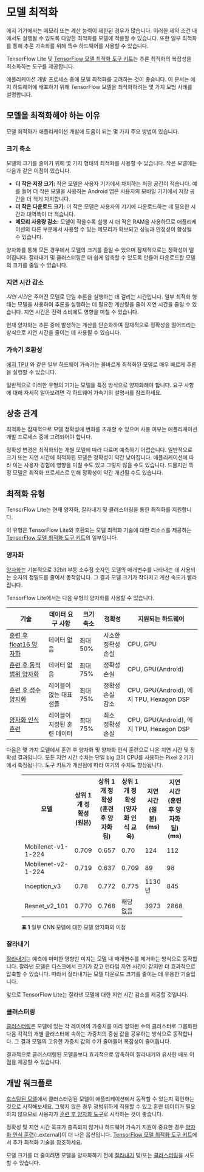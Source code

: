 # 모델 최적화

에지 기기에서는 메모리 또는 계산 능력이 제한된 경우가 많습니다. 이러한 제약 조건 내에서도 실행될 수 있도록 다양한 최적화를 모델에 적용할 수 있습니다. 또한 일부 최적화를 통해 추론 가속화를 위해 특수 하드웨어를 사용할 수 있습니다.

TensorFlow Lite 및 [TensorFlow 모델 최적화 도구 키트](https://www.tensorflow.org/model_optimization)는 추론 최적화의 복잡성을 최소화하는 도구를 제공합니다.

애플리케이션 개발 프로세스 중에 모델 최적화를 고려하는 것이 좋습니다. 이 문서는 에지 하드웨어에 배포하기 위해 TensorFlow 모델을 최적화하려는 몇 가지 모범 사례를 설명합니다.

## 모델을 최적화해야 하는 이유

모델 최적화가 애플리케이션 개발에 도움이 되는 몇 가지 주요 방법이 있습니다.

### 크기 축소

모델의 크기를 줄이기 위해 몇 가지 형태의 최적화를 사용할 수 있습니다. 작은 모델에는 다음과 같은 이점이 있습니다.

- **더 작은 저장 크기:** 작은 모델은 사용자 기기에서 차지하는 저장 공간이 적습니다. 예를 들어 더 작은 모델을 사용하는 Android 앱은 사용자의 모바일 기기에서 저장 공간을 더 적게 차지합니다.
- **더 작은 다운로드 크기:** 더 작은 모델은 사용자의 기기에 다운로드하는 데 필요한 시간과 대역폭이 더 적습니다.
- **메모리 사용량 감소:** 모델이 작을수록 실행 시 더 적은 RAM을 사용하므로 애플리케이션의 다른 부분에서 사용할 수 있는 메모리가 확보되고 성능과 안정성이 향상될 수 있습니다.

양자화를 통해 모든 경우에서 모델의 크기를 줄일 수 있으며 잠재적으로는 정확성이 떨어집니다. 잘라내기 및 클러스터링은 더 쉽게 압축할 수 있도록 만들어 다운로드할 모델의 크기를 줄일 수 있습니다.

### 지연 시간 감소

*지연 시간*은 주어진 모델로 단일 추론을 실행하는 데 걸리는 시간입니다. 일부 최적화 형태는 모델을 사용하여 추론을 실행하는 데 필요한 계산량을 줄여 지연 시간을 줄일 수 있습니다. 지연 시간은 전력 소비에도 영향을 미칠 수 있습니다.

현재 양자화는 추론 중에 발생하는 계산을 단순화하여 잠재적으로 정확성을 떨어뜨리는 방식으로 지연 시간을 줄이는 데 사용될 수 있습니다.

### 가속기 호환성

[에지 TPU](https://cloud.google.com/edge-tpu/) 와 같은 일부 하드웨어 가속기는 올바르게 최적화된 모델로 매우 빠르게 추론을 실행할 수 있습니다.

일반적으로 이러한 유형의 기기는 모델을 특정 방식으로 양자화해야 합니다. 요구 사항에 대해 자세히 알아보려면 각 하드웨어 가속기의 설명서를 참조하세요.

## 상충 관계

최적화는 잠재적으로 모델 정확성에 변화를 초래할 수 있으며 사용 여부는 애플리케이션 개발 프로세스 중에 고려되어야 합니다.

정확성 변경은 최적화되는 개별 모델에 따라 다르며 예측하기 어렵습니다. 일반적으로 크기 또는 지연 시간에 최적화된 모델은 정확성이 약간 낮아집니다. 애플리케이션에 따라 이는 사용자 경험에 영향을 미칠 수도 있고 그렇지 않을 수도 있습니다. 드물지만 특정 모델은 최적화 프로세스로 인해 정확성이 약간 개선될 수도 있습니다.

## 최적화 유형

TensorFlow Lite는 현재 양자화, 잘라내기 및 클러스터링을 통한 최적화를 지원합니다.

이 유형은 TensorFlow Lite와 호환되는 모델 최적화 기술에 대한 리소스를 제공하는 [TensorFlow 모델 최적화 도구 키트](https://www.tensorflow.org/model_optimization)의 일부입니다.

### 양자화

[양자화](https://www.tensorflow.org/model_optimization/guide/quantization/post_training)는 기본적으로 32bit 부동 소수점 숫자인 모델의 매개변수를 나타내는 데 사용되는 숫자의 정밀도를 줄여서 동작합니다. 그 결과 모델 크기가 작아지고 계산 속도가 빨라집니다.

TensorFlow Lite에서는 다음 유형의 양자화를 사용할 수 있습니다.

기술 | 데이터 요구 사항 | 크기 축소 | 정확성 | 지원되는 하드웨어
--- | --- | --- | --- | ---
[훈련 후 float16 양자화](post_training_float16_quant.ipynb) | 데이터 없음 | 최대 50% | 사소한 정확성 손실 | CPU, GPU
[훈련 후 동적 범위 양자화](post_training_quant.ipynb) | 데이터 없음 | 최대 75% | 정확성 손실 | CPU, GPU(Android)
[훈련 후 정수 양자화](post_training_integer_quant.ipynb) | 레이블이 없는 대표 샘플 | 최대 75% | 정확성 손실 감소 | CPU, GPU(Android), 에지 TPU, Hexagon DSP
[양자화 인식 훈련](http://www.tensorflow.org/model_optimization/guide/quantization/training) | 레이블이 지정된 훈련 데이터 | 최대 75% | 최소 정확성 손실 | CPU, GPU(Android), 에지 TPU, Hexagon DSP

다음은 몇 가지 모델에서 훈련 후 양자화 및 양자화 인식 훈련으로 나온 지연 시간 및 정확성 결과입니다. 모든 지연 시간 수치는 단일 big 코어 CPU를 사용하는 Pixel 2 기기에서 측정됩니다. 도구 키트가 개선됨에 따라 여기의 수치도 향상됩니다.

<figure>
  <table>
    <tr>
      <th>모델</th>
      <th>상위 1개 정확성(원본)</th>
      <th>상위 1개 정확성(훈련 후 양자화됨)</th>
      <th>상위 1개 정확성(양자화 인식 교육)</th>
      <th>지연 시간 (원본)(ms)</th>
      <th>지연 시간(훈련 후 양자화됨)(ms)</th>
      <th>지연 시간(양자화 인식 훈련)(ms)</th>
      <th>크기(원본)(MB)</th>
      <th>크기(최적화됨)(MB)</th>
    </tr> <tr>
<td>Mobilenet-v1-1-224</td>
<td>0.709</td>
<td>0.657</td>
<td>0.70</td>
      <td>124</td>
<td>112</td>
<td>64</td>
<td>16.9</td>
<td>4.3</td>
</tr>
    <tr>
<td>Mobilenet-v2-1-224</td>
<td>0.719</td>
<td>0.637</td>
<td>0.709</td>
      <td>89</td>
<td>98</td>
<td>54</td>
<td>14</td>
<td>3.6</td>
</tr>
   <tr>
<td>Inception_v3</td>
<td>0.78</td>
<td>0.772</td>
<td>0.775</td>
      <td>1130 년</td>
<td>845</td>
<td>543</td>
<td>95.7</td>
<td>23.9</td>
</tr>
   <tr>
<td>Resnet_v2_101</td>
<td>0.770</td>
<td>0.768</td>
<td>해당 없음</td>
      <td>3973</td>
<td>2868</td>
<td>해당 없음</td>
<td>178.3</td>
<td>44.9</td>
</tr>
 </table>
  <figcaption><b>표 1</b> 일부 CNN 모델에 대한 모델 양자화의 이점</figcaption>
</figure>

### 잘라내기

[잘라내기](https://www.tensorflow.org/model_optimization/guide/pruning)는 예측에 미미한 영향만 미치는 모델 내 매개변수를 제거하는 방식으로 동작합니다. 잘라낸 모델은 디스크에서 크기가 같고 런타임 지연 시간이 같지만 더 효과적으로 압축할 수 있습니다. 따라서 잘라내기는 모델 다운로드 크기를 줄이는 데 유용한 기술입니다.

앞으로 TensorFlow Lite는 잘라낸 모델에 대한 지연 시간 감소를 제공할 것입니다.

### 클러스터링

[클러스터링](https://www.tensorflow.org/model_optimization/guide/clustering)은 모델에 있는 각 레이어의 가중치를 미리 정의된 수의 클러스터로 그룹화한 다음 각각의 개별 클러스터에 속하는 가중치의 중심 값을 공유하는 방식으로 동작합니다. 그 결과 모델의 고유한 가중치 값의 수가 줄어들어 복잡성이 줄어듭니다.

결과적으로 클러스터링된 모델을보다 효과적으로 압축하여 잘라내기와 유사한 배포 이점을 제공할 수 있습니다.

## 개발 워크플로

[호스팅된 모델](../guide/hosted_models.md)에서 클러스터링된 모델이 애플리케이션에서 동작할 수 있는지 확인하는 것으로 시작해보세요. 그렇지 않은 경우 광범위하게 적용할 수 있고 훈련 데이터가 필요하지 않으므로 사용자가 [훈련 후 양자화 도구](post_training_quantization.md)로 시작하는 것이 좋습니다.

정확성 및 지연 시간 목표가 충족되지 않거나 하드웨어 가속기 지원이 중요한 경우 [양자화 인식 훈련](https://www.tensorflow.org/model_optimization/guide/quantization/training){:.external}이 더 나은 옵션입니다. [TensorFlow 모델 최적화 도구 키트](https://www.tensorflow.org/model_optimization)에서 추가 최적화 기술을 참조하세요.

모델 크기를 더 줄이려면 모델을 양자화하기 전에 [잘라내기](#pruning) 및/또는 [클러스터링](#clustering)을 시도할 수 있습니다.

